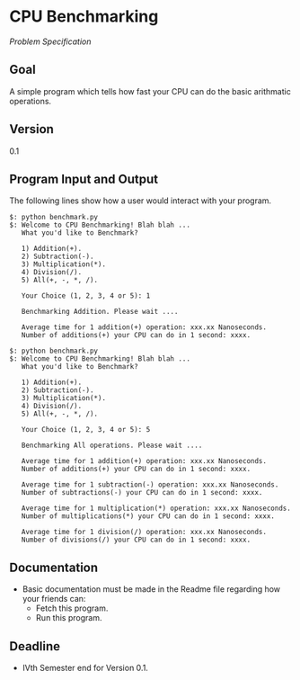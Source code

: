 CPU Benchmarking
=================
*Problem Specification*

Goal
----
A simple program which tells how fast your CPU can do the basic arithmatic
operations.

Version
-------
0.1

Program Input and Output
-------------------------
The following lines show how a user would interact with your program.

```  
$: python benchmark.py  
$: Welcome to CPU Benchmarking! Blah blah ...  
   What you'd like to Benchmark?  

   1) Addition(+).  
   2) Subtraction(-).  
   3) Multiplication(*).  
   4) Division(/).  
   5) All(+, -, *, /).  

   Your Choice (1, 2, 3, 4 or 5): 1  

   Benchmarking Addition. Please wait ....  

   Average time for 1 addition(+) operation: xxx.xx Nanoseconds.  
   Number of additions(+) your CPU can do in 1 second: xxxx.  

$: python benchmark.py  
$: Welcome to CPU Benchmarking! Blah blah ...  
   What you'd like to Benchmark?  

   1) Addition(+).  
   2) Subtraction(-).  
   3) Multiplication(*).  
   4) Division(/).  
   5) All(+, -, *, /).  

   Your Choice (1, 2, 3, 4 or 5): 5  

   Benchmarking All operations. Please wait ....  

   Average time for 1 addition(+) operation: xxx.xx Nanoseconds.  
   Number of additions(+) your CPU can do in 1 second: xxxx.  

   Average time for 1 subtraction(-) operation: xxx.xx Nanoseconds.  
   Number of subtractions(-) your CPU can do in 1 second: xxxx.  

   Average time for 1 multiplication(*) operation: xxx.xx Nanoseconds.  
   Number of multiplications(*) your CPU can do in 1 second: xxxx.  

   Average time for 1 division(/) operation: xxx.xx Nanoseconds.  
   Number of divisions(/) your CPU can do in 1 second: xxxx.  

```

Documentation
--------------
* Basic documentation must be made in the Readme file regarding how your friends
  can:
  - Fetch this program.
  - Run this program.

Deadline
--------
* IVth Semester end for Version 0.1.

